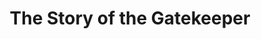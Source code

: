 --- 
title: "The Story of the Gatekeeper"
publishdate: "2019-4-24T16:48:46+02:00"
src: "https://365manga.net/manga/the-story-of-the-gatekeeper"
image: "https://data.365manga.net/images/thumbnails/19797-the-story-of-the-gatekeeper.jpg"
description: "'I am a gatekeeper. I guard a very old castle...' A lone gatekeeper stands watch outside of the Lost Castle. All who enter the castle he never sees again but he cannot warn them for he is cursed. Then one day a beautiful girl wants to enter! What will the gatekeeper do? What is the secret of the castle?"
---